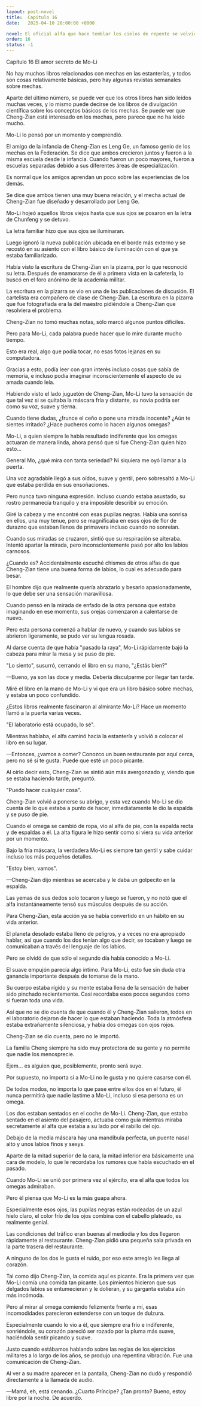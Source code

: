 ```yaml
---
layout: post-novel
title:  Capitulo 16
date:   2025-04-10 20:00:00 +0000

novel: El oficial alfa que hace temblar los cielos de repente se volvió dulce
order: 16
status: -1
---
```


Capítulo 16 El amor secreto de Mo-Li

No hay muchos libros relacionados con mechas en las estanterías, y todos son cosas relativamente básicas, pero hay algunas revistas semanales sobre mechas.

Aparte del último número, se puede ver que los otros libros han sido leídos muchas veces, y lo mismo puede decirse de los libros de divulgación científica sobre los conceptos básicos de los mechas. Se puede ver que Cheng-Zian está interesado en los mechas, pero parece que no ha leído mucho.

Mo-Li lo pensó por un momento y comprendió.

El amigo de la infancia de Cheng-Zian es Leng Ge, un famoso genio de los mechas en la Federación. Se dice que ambos crecieron juntos y fueron a la misma escuela desde la infancia. Cuando fueron un poco mayores, fueron a escuelas separadas debido a sus diferentes áreas de especialización.

Es normal que los amigos aprendan un poco sobre las experiencias de los demás.

Se dice que ambos tienen una muy buena relación, y el mecha actual de Cheng-Zian fue diseñado y desarrollado por Leng Ge.

Mo-Li hojeó aquellos libros viejos hasta que sus ojos se posaron en la letra de Chunfeng y se detuvo.

La letra familiar hizo que sus ojos se iluminaran.

Luego ignoró la nueva publicación ubicada en el borde más externo y se recostó en su asiento con el libro básico de iluminación con el que ya estaba familiarizado.

Había visto la escritura de Cheng-Zian en la pizarra, por lo que reconoció su letra. Después de enamorarse de él a primera vista en la cafetería, lo buscó en el foro anónimo de la academia militar.

La escritura en la pizarra se vio en una de las publicaciones de discusión. El cartelista era compañero de clase de Cheng-Zian. La escritura en la pizarra que fue fotografiada era la del maestro pidiéndole a Cheng-Zian que resolviera el problema.

Cheng-Zian no tomó muchas notas, sólo marcó algunos puntos difíciles.

Pero para Mo-Li, cada palabra puede hacer que lo mire durante mucho tiempo.

Esto era real, algo que podía tocar, no esas fotos lejanas en su computadora.

Gracias a esto, podía leer con gran interés incluso cosas que sabía de memoria, e incluso podía imaginar inconscientemente el aspecto de su amada cuando leía.

Habiendo visto el lado juguetón de Cheng-Zian, Mo-Li tuvo la sensación de que tal vez si se quitaba la máscara fría y distante, su novia podría ser como su voz, suave y tierna.

Cuando tiene dudas, ¿frunce el ceño o pone una mirada inocente? ¿Aún te sientes irritado? ¿Hace pucheros como lo hacen algunos omegas?

Mo-Li, a quien siempre le había resultado indiferente que los omegas actuaran de manera linda, ahora pensó que si fue Cheng-Zian quien hizo esto...

General Mo, ¿qué mira con tanta seriedad? Ni siquiera me oyó llamar a la puerta.

Una voz agradable llegó a sus oídos, suave y gentil, pero sobresaltó a Mo-Li que estaba perdida en sus ensoñaciones.

Pero nunca tuvo ninguna expresión. Incluso cuando estaba asustado, su rostro permanecía tranquilo y era imposible describir su emoción.

Giré la cabeza y me encontré con esas pupilas negras. Había una sonrisa en ellos, una muy tenue, pero se magnificaba en esos ojos de flor de durazno que estaban llenos de primavera incluso cuando no sonreían.

Cuando sus miradas se cruzaron, sintió que su respiración se alteraba. Intentó apartar la mirada, pero inconscientemente pasó por alto los labios carnosos.

¿Cuando es? Accidentalmente escuché chismes de otros alfas de que Cheng-Zian tiene una buena forma de labios, lo cual es adecuado para besar.

El hombre dijo que realmente quería abrazarlo y besarlo apasionadamente, lo que debe ser una sensación maravillosa.

Cuando pensó en la mirada de enfado de la otra persona que estaba imaginando en ese momento, sus orejas comenzaron a calentarse de nuevo.

Pero esta persona comenzó a hablar de nuevo, y cuando sus labios se abrieron ligeramente, se pudo ver su lengua rosada.

Al darse cuenta de que había "pasado la raya", Mo-Li rápidamente bajó la cabeza para mirar la mesa y se puso de pie.

"Lo siento", susurró, cerrando el libro en su mano, "¿Estás bien?"

—Bueno, ya son las doce y media. Debería disculparme por llegar tan tarde.

Miré el libro en la mano de Mo-Li y vi que era un libro básico sobre mechas, y estaba un poco confundido.

¿Estos libros realmente fascinaron al almirante Mo-Li? Hace un momento llamó a la puerta varias veces.

"El laboratorio está ocupado, lo sé".

Mientras hablaba, el alfa caminó hacia la estantería y volvió a colocar el libro en su lugar.

—Entonces, ¿vamos a comer? Conozco un buen restaurante por aquí cerca, pero no sé si te gusta. Puede que esté un poco picante.

Al oírlo decir esto, Cheng-Zian se sintió aún más avergonzado y, viendo que se estaba haciendo tarde, preguntó.

"Puedo hacer cualquier cosa".

Cheng-Zian volvió a ponerse su abrigo, y esta vez cuando Mo-Li se dio cuenta de lo que estaba a punto de hacer, inmediatamente le dio la espalda y se puso de pie.

Cuando el omega se cambió de ropa, vio al alfa de pie, con la espalda recta y de espaldas a él. La alta figura le hizo sentir como si viera su vida anterior por un momento.

Bajo la fría máscara, la verdadera Mo-Li es siempre tan gentil y sabe cuidar incluso los más pequeños detalles.

"Estoy bien, vamos".

—Cheng-Zian dijo mientras se acercaba y le daba un golpecito en la espalda.

Las yemas de sus dedos solo tocaron y luego se fueron, y no notó que el alfa instantáneamente tensó sus músculos después de su acción.

Para Cheng-Zian, esta acción ya se había convertido en un hábito en su vida anterior.

El planeta desolado estaba lleno de peligros, y a veces no era apropiado hablar, así que cuando los dos tenían algo que decir, se tocaban y luego se comunicaban a través del lenguaje de los labios.

Pero se olvidó de que sólo el segundo día había conocido a Mo-Li.

El suave empujón parecía algo íntimo. Para Mo-Li, esto fue sin duda otra ganancia importante después de tomarse de la mano.

Su cuerpo estaba rígido y su mente estaba llena de la sensación de haber sido pinchado recientemente. Casi recordaba esos pocos segundos como si fueran toda una vida.

Así que no se dio cuenta de que cuando él y Cheng-Zian salieron, todos en el laboratorio dejaron de hacer lo que estaban haciendo. Toda la atmósfera estaba extrañamente silenciosa, y había dos omegas con ojos rojos.

Cheng-Zian se dio cuenta, pero no le importó.

La familia Cheng siempre ha sido muy protectora de su gente y no permite que nadie los menosprecie.

Ejem… es alguien que, posiblemente, pronto será suyo.

Por supuesto, no importa si a Mo-Li no le gusta y no quiere casarse con él.

De todos modos, no importa lo que pase entre ellos dos en el futuro, él nunca permitirá que nadie lastime a Mo-Li, incluso si esa persona es un omega.

Los dos estaban sentados en el coche de Mo-Li. Cheng-Zian, que estaba sentado en el asiento del pasajero, actuaba como guía mientras miraba secretamente al alfa que estaba a su lado por el rabillo del ojo.

Debajo de la media máscara hay una mandíbula perfecta, un puente nasal alto y unos labios finos y sexys.

Aparte de la mitad superior de la cara, la mitad inferior era básicamente una cara de modelo, lo que le recordaba los rumores que había escuchado en el pasado.

Cuando Mo-Li se unió por primera vez al ejército, era el alfa que todos los omegas admiraban.

Pero él piensa que Mo-Li es la más guapa ahora.

Especialmente esos ojos, las pupilas negras están rodeadas de un azul hielo claro, el color frío de los ojos combina con el cabello plateado, es realmente genial.

Las condiciones del tráfico eran buenas al mediodía y los dos llegaron rápidamente al restaurante. Cheng-Zian pidió una pequeña sala privada en la parte trasera del restaurante.

A ninguno de los dos le gusta el ruido, por eso este arreglo les llega al corazón.

Tal como dijo Cheng-Zian, la comida aquí es picante. Era la primera vez que Mo-Li comía una comida tan picante. Los pimientos hicieron que sus delgados labios se entumecieran y le dolieran, y su garganta estaba aún más incómoda.

Pero al mirar al omega comiendo felizmente frente a mí, esas incomodidades parecieron extenderse con un toque de dulzura.

Especialmente cuando lo vio a él, que siempre era frío e indiferente, sonriéndole, su corazón pareció ser rozado por la pluma más suave, haciéndola sentir picando y suave.

Justo cuando estábamos hablando sobre las reglas de los ejercicios militares a lo largo de los años, se produjo una repentina vibración. Fue una comunicación de Cheng-Zian.

Al ver a su madre aparecer en la pantalla, Cheng-Zian no dudó y respondió directamente a la llamada de audio.

—Mamá, eh, está cenando. ¿Cuarto Príncipe? ¿Tan pronto? Bueno, estoy libre por la noche. De acuerdo.





